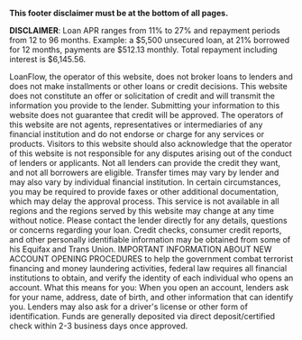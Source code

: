 ﻿**This footer disclaimer must be at the bottom of all pages.**

**DISCLAIMER**: Loan APR ranges from 11% to 27% and repayment periods from 12 to 96 months. Example: a $5,500 unsecured loan, at 21% borrowed for 12 months, payments are $512.13 monthly. Total repayment including interest is $6,145.56.

LoanFlow, the operator of this website, does not broker loans to lenders and does not make installments or other loans or credit decisions. This website does not constitute an offer or solicitation of credit and will transmit the information you provide to the lender. Submitting your information to this website does not guarantee that credit will be approved. The operators of this website are not agents, representatives or intermediaries of any financial institution and do not endorse or charge for any services or products. Visitors to this website should also acknowledge that the operator of this website is not responsible for any disputes arising out of the conduct of lenders or applicants. Not all lenders can provide the credit they want, and not all borrowers are eligible. Transfer times may vary by lender and may also vary by individual financial institution. In certain circumstances, you may be required to provide faxes or other additional documentation, which may delay the approval process. This service is not available in all regions and the regions served by this website may change at any time without notice. Please contact the lender directly for any details, questions or concerns regarding your loan. Credit checks, consumer credit reports, and other personally identifiable information may be obtained from some of his Equifax and Trans Union. IMPORTANT INFORMATION ABOUT NEW ACCOUNT OPENING PROCEDURES to help the government combat terrorist financing and money laundering activities, federal law requires all financial institutions to obtain, and verify the identity of each individual who opens an account. What this means for you: When you open an account, lenders ask for your name, address, date of birth, and other information that can identify you. Lenders may also ask for a driver's license or other form of identification. Funds are generally deposited via direct deposit/certified check within 2-3 business days once approved. 
